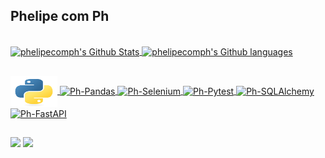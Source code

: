 ## Phelipe com Ph
<br/>
<div style="display: inline_block">
  <a href='https://github.com/phelipecomph/'>
  <img height="180em" align="center" alt="phelipecomph's Github Stats" src=https://github-readme-stats.vercel.app/api?username=phelipecomph&show_icons=true&theme=dracula>
  <img height="180em" align="center" alt="phelipecomph's Github languages" src="https://github-readme-stats.vercel.app/api/top-langs/?username=phelipecomph&layout=compact&theme=dracula"/>
</div>
 
  ##
<div>
  <img align="center" alt="Ph-Python" height="50" width="75" src="https://raw.githubusercontent.com/devicons/devicon/master/icons/python/python-original.svg" />
  <img align="center" alt="Ph-Pandas" height="50" width="75" src="https://cdn.jsdelivr.net/gh/devicons/devicon/icons/pandas/pandas-original-wordmark.svg" />
  <img align="center" alt="Ph-Selenium" height="50" width="75" src="https://cdn.jsdelivr.net/gh/devicons/devicon/icons/selenium/selenium-original.svg" />
  <img align="center" alt="Ph-Pytest" height="50" width="75" src="https://cdn.jsdelivr.net/gh/devicons/devicon/icons/pytest/pytest-original-wordmark.svg" />
  <img align="center" alt="Ph-SQLAlchemy" height="50" width="75" src="https://cdn.jsdelivr.net/gh/devicons/devicon/icons/sqlalchemy/sqlalchemy-original.svg" />
  <img align="center" alt="Ph-FastAPI" height="50" width="125" src="https://fastapi.tiangolo.com/img/logo-margin/logo-teal.png" />
  
          
          
          
</div>
  
  ##
  
<div>
  <a href = "mailto:phelipecomph42@gmail.com"><img src="https://img.shields.io/badge/-Gmail-%23333?style=for-the-badge&logo=gmail&logoColor=white" target="_blank"></a>
  <a href="https://www.linkedin.com/in/phelipecomph/" target="_blank"><img src="https://img.shields.io/badge/-LinkedIn-%230077B5?style=for-the-badge&logo=linkedin&logoColor=white" target="_blank"></a>
</div>
<!--
**phelipecomph/phelipecomph** is a ✨ _special_ ✨ repository because its `README.md` (this file) appears on your GitHub profile.

Here are some ideas to get you started:

- 🔭 I’m currently working on ...
- 🌱 I’m currently learning ...
- 👯 I’m looking to collaborate on ...
- 🤔 I’m looking for help with ...
- 💬 Ask me about ...
- 📫 How to reach me: ...
- 😄 Pronouns: ...
- ⚡ Fun fact: ...
-->
